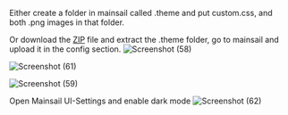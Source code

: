 Either create a folder in mainsail called .theme and put custom.css, and both .png images in that folder. 

Or download the [ZIP](https://github.com/allanwrench28/Decepticon-mainsail-theme/blob/main/config.zip) file and extract the .theme folder, go to mainsail and upload it in the config section.
![Screenshot (58)](https://github.com/allanwrench28/Decepticon-mainsail-theme/assets/145695475/a144c05d-ccc7-46da-8e2d-7ef1820d1108)

![Screenshot (61)](https://github.com/allanwrench28/Decepticon-mainsail-theme/assets/145695475/07374340-a6f3-4f85-b05b-983f830f80b8)

![Screenshot (59)](https://github.com/allanwrench28/Decepticon-mainsail-theme/assets/145695475/15b77983-e7bb-435e-844a-e5357a33bb96)

Open Mainsail UI-Settings and enable dark mode
![Screenshot (62)](https://github.com/allanwrench28/Decepticon-mainsail-theme/assets/145695475/cba006ed-ae4f-4f82-9833-cc3d839f3d88)
